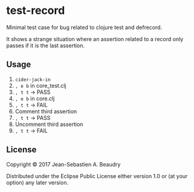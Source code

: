 # test-record

Minimal test case for bug related to clojure test and defrecord.

It shows a strange situation where an assertion related to a record only passes
if it is the last assertion.

## Usage

1. `cider-jack-in`
2. `, e b` in core_test.clj
3. `, t t` -> PASS
4. `, e b` in core.clj
5. `, t t` -> FAIL
6. Comment third assertion
7. `, t t` -> PASS
8. Uncomment third assertion
9. `, t t` -> FAIL

## License

Copyright © 2017 Jean-Sebastien A. Beaudry

Distributed under the Eclipse Public License either version 1.0 or (at
your option) any later version.
